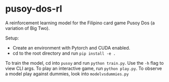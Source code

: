 # pusoy-dos-rl
A reinforcement learning model for the Filipino card game Pusoy Dos (a variation of Big Two).

Setup:
* Create an environment with Pytorch and CUDA enabled.
* cd to the root directory and run `pip install -e .`

To train the model, cd into `pusoy` and run `python train.py`. Use the `-h` flag to view CLI args.
To play an interactive game, run `python play.py`.
To observe a model play against dummies, look into `modelvsdummies.py`

